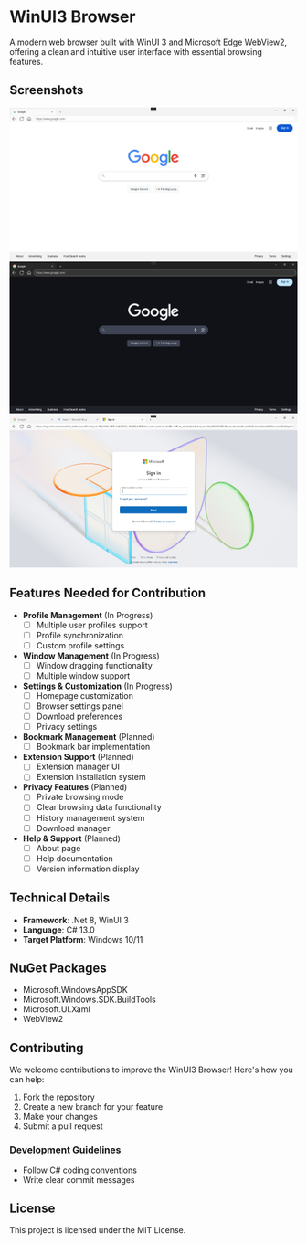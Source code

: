 # WinUI3 Browser

A modern web browser built with WinUI 3 and Microsoft Edge WebView2, offering a clean and intuitive user interface with essential browsing features.

## Screenshots

!["Screenshot 1"](images/screenshot1.png)
!["Screenshot 2"](images/screenshot2.png)
!["Screenshot 3"](images/screenshot3.png)

## Features Needed for Contribution

- **Profile Management** (In Progress)
  - [ ] Multiple user profiles support
  - [ ] Profile synchronization
  - [ ] Custom profile settings

- **Window Management** (In Progress)
  - [ ] Window dragging functionality
  - [ ] Multiple window support
  
- **Settings & Customization** (In Progress)
  - [ ] Homepage customization
  - [ ] Browser settings panel
  - [ ] Download preferences
  - [ ] Privacy settings

- **Bookmark Management** (Planned)
  - [ ] Bookmark bar implementation

- **Extension Support** (Planned)
  - [ ] Extension manager UI
  - [ ] Extension installation system

- **Privacy Features** (Planned)
  - [ ] Private browsing mode
  - [ ] Clear browsing data functionality
  - [ ] History management system
  - [ ] Download manager

- **Help & Support** (Planned)
  - [ ] About page
  - [ ] Help documentation
  - [ ] Version information display

## Technical Details

- **Framework**: .Net 8, WinUI 3
- **Language**: C# 13.0
- **Target Platform**: Windows 10/11

## NuGet Packages

- Microsoft.WindowsAppSDK
- Microsoft.Windows.SDK.BuildTools
- Microsoft.UI.Xaml
- WebView2

## Contributing

We welcome contributions to improve the WinUI3 Browser! Here's how you can help:

1. Fork the repository
2. Create a new branch for your feature
3. Make your changes
4. Submit a pull request

### Development Guidelines

- Follow C# coding conventions
- Write clear commit messages

## License

This project is licensed under the MIT License.
